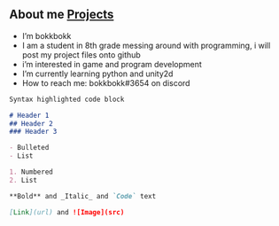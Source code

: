 ## About me                                                       [Projects](Projects/Projects.md)


- I’m bokkbokk
- I am a student in 8th grade messing around with programming, i will post my project files onto github 
- i’m interested in game and program development
- I’m currently learning python and unity2d
- How to reach me: bokkbokk#3654 on discord


```markdown
Syntax highlighted code block

# Header 1
## Header 2
### Header 3

- Bulleted
- List

1. Numbered
2. List

**Bold** and _Italic_ and `Code` text

[Link](url) and ![Image](src)
```
